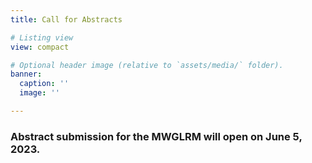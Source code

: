 ```yaml
---
title: Call for Abstracts

# Listing view
view: compact

# Optional header image (relative to `assets/media/` folder).
banner:
  caption: ''
  image: ''

---
```

### Abstract submission for the MWGLRM will open on June 5, 2023.

